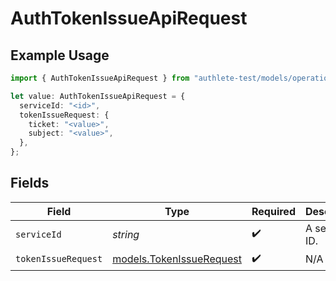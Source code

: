 # AuthTokenIssueApiRequest

## Example Usage

```typescript
import { AuthTokenIssueApiRequest } from "authlete-test/models/operations";

let value: AuthTokenIssueApiRequest = {
  serviceId: "<id>",
  tokenIssueRequest: {
    ticket: "<value>",
    subject: "<value>",
  },
};
```

## Fields

| Field                                                         | Type                                                          | Required                                                      | Description                                                   |
| ------------------------------------------------------------- | ------------------------------------------------------------- | ------------------------------------------------------------- | ------------------------------------------------------------- |
| `serviceId`                                                   | *string*                                                      | :heavy_check_mark:                                            | A service ID.                                                 |
| `tokenIssueRequest`                                           | [models.TokenIssueRequest](../../models/tokenissuerequest.md) | :heavy_check_mark:                                            | N/A                                                           |